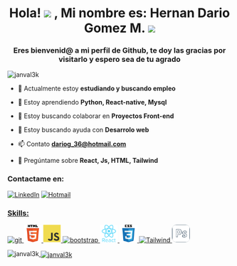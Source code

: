 <h1 align="center">Hola! <img src="https://media.giphy.com/media/hvRJCLFzcasrR4ia7z/giphy.gif" width="28"> , Mi nombre es: Hernan Dario Gomez M. <img src="https://github.com/TheDudeThatCode/TheDudeThatCode/blob/master/Assets/Developer.gif" width="30px"></h1>
<h3 align="center">Eres bienvenid@ a mi perfil de Github, te doy las gracias por visitarlo y espero sea de tu agrado</h3>

<p align="left"> <img src="https://komarev.com/ghpvc/?username=janval3k&label=Profile%20views&color=0e75b6&style=flat" alt="janval3k" /> </p>

- 🔭 Actualmente estoy **estudiando y buscando empleo**

- 🌱 Estoy aprendiendo **Python, React-native, Mysql**

- 👯 Estoy buscando colaborar en **Proyectos Front-end**

- 🤝 Estoy buscando ayuda con **Desarrolo web**

- :mailbox: Contato **dariog_36@hotmail.com**

- 💬 Pregúntame sobre **React, Js, HTML, Tailwind**

<h3 align="left">Contactame en:</h3>
<p align="left">
<a href="https://www.linkedin.com/in/hernan-dario-gomez-marquez-b12958203/" target="blank"><img src="https://img.shields.io/static/v1?style=for-the-badge&message=LinkedIn&color=0A66C2&logo=LinkedIn&logoColor=FFFFFF&label=" alt="LinkedIn" /></a>
<a href="mailto:dariog_36@hormail.com" target="_blank">
<img src="https://img.shields.io/static/v1?style=for-the-badge&message=Hotmail&color=0078D4&logo=Microsoft%20Outlook&logoColor=FFFFFF&label=" alt="Hotmail" />
</p>

<h3 align="left">Skills:</h3>
<p align="left"> 
    <img src="https://www.vectorlogo.zone/logos/git-scm/git-scm-icon.svg" alt="git" width="40" height="40"/>   
    <img src="https://raw.githubusercontent.com/devicons/devicon/master/icons/html5/html5-original-wordmark.svg" alt="html5" width="40" height="40"/>  
    <img src="https://raw.githubusercontent.com/devicons/devicon/master/icons/javascript/javascript-original.svg" alt="javascript" width="40" height="40"/>  
    <img src="https://skillicons.dev/icons?i=cs" alt="bootstrap" width="40" height="40"/>  
    <img src="https://raw.githubusercontent.com/devicons/devicon/master/icons/react/react-original-wordmark.svg" alt="react" width="40" height="40"/>  
    <img src="https://raw.githubusercontent.com/devicons/devicon/master/icons/css3/css3-original-wordmark.svg" alt="css3" width="40" height="40"/>  
    <img src="https://www.vectorlogo.zone/logos/tailwindcss/tailwindcss-icon.svg" alt="Tailwind" width="40" height="40"/>  
    <img src="https://raw.githubusercontent.com/devicons/devicon/master/icons/photoshop/photoshop-line.svg" style="background-color: white; border-radius: 10px;" alt="photoshop" width="40" height="40"/>  
</p>

<p><img align="left" src="https://github-readme-stats.vercel.app/api/top-langs?username=janval3k&show_icons=true&locale=en&layout=compact" alt="janval3k" /></p>

<p>&nbsp;<img align="center" src="https://github-readme-stats.vercel.app/api?username=janval3k&show_icons=true&locale=en" alt="janval3k" /></p>

